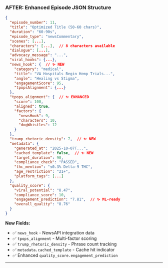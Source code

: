 ### AFTER: Enhanced Episode JSON Structure

```json
{
  "episode_number": 11,
  "title": "Optimized Title (50-60 chars)",
  "duration": "60-90s",
  "episode_type": "newsCommentary",
  "scenes": [...],
  "characters": [...],  // 8 characters available
  "dialogue": [...],
  "advocacy_message": "...",
  "viral_hooks": {...},
  "news_hook": {  // ✨ NEW
    "category": "medical",
    "title": "VA Hospitals Begin Hemp Trials...",
    "angle": "Healing vs Stigma",
    "engagementScore": 95,
    "tpopsAlignment": {...}
  },
  "tpops_alignment": {  // ✨ ENHANCED
    "score": 100,
    "aligned": true,
    "factors": {
      "newsHook": 9,
      "characters": 10,
      "dogWhistles": 12
    }
  },
  "trump_rhetoric_density": 7,  // ✨ NEW
  "metadata": {
    "generated_at": "2025-10-07T...",
    "cached_template": false,  // ✨ NEW
    "target_duration": 90,
    "compliance_check": "PASSED",
    "thc_mention": "≤0.3% Delta-9 THC",
    "age_restriction": "21+",
    "platform_tags": [...]
  },
  "quality_score": {
    "viral_potential": "8.47",
    "compliance_score": 10,
    "engagement_prediction": "7.81",  // ✨ ML-ready
    "overall_quality": "8.76"
  }
}
```

**New Fields:**
- ✅ `news_hook` - NewsAPI integration data
- ✅ `tpops_alignment` - Multi-factor scoring
- ✅ `trump_rhetoric_density` - Phrase count tracking
- ✅ `metadata.cached_template` - Cache hit indicator
- ✅ Enhanced `quality_score.engagement_prediction`

---
